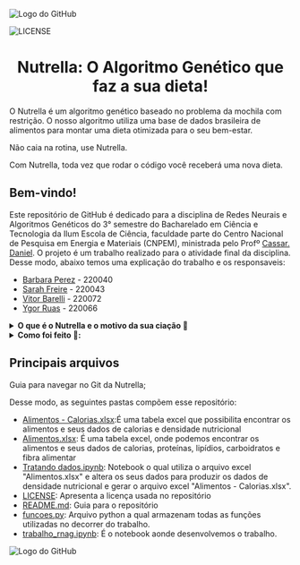 ![Logo do GitHub](https://github.com/Sarah-Freire/Trabalho-RNAG/raw/main/A2.png)

![LICENSE](https://img.shields.io/badge/LICENSE-GNU%20General%20Public%20License%20v3.0-red)

<h1 align="center"> Nutrella: O Algoritmo Genético que faz a sua dieta! </h1>

O Nutrella é um algoritmo genético baseado no problema da mochila com restrição. O nosso algoritmo utiliza uma base de dados brasileira de alimentos para montar uma dieta otimizada para o seu bem-estar.

Não caia na rotina, use Nutrella.

Com Nutrella, toda vez que rodar o código você receberá uma nova dieta.

## Bem-vindo!

Este repositório de GitHub é dedicado para a disciplina de Redes Neurais e Algoritmos Genéticos do 3° semestre do Bacharelado em Ciência e Tecnologia da Ilum Escola de Ciência, faculdade parte do Centro Nacional de Pesquisa em Energia e Materiais (CNPEM), ministrada pelo Profº [Cassar. Daniel](https://github.com/drcassar/template_rnag). O projeto é um trabalho realizado para o atividade final da disciplina. Desse modo, abaixo temos uma explicação do trabalho e os responsaveis: 

 - [Barbara Perez](https://github.com/barbaraperez) - 220040
 - [Sarah Freire](https://github.com/Sarah-Freire) - 220043
 - [Vitor Barelli](https://github.com/Leprechas) - 220072
 - [Ygor Ruas](https://github.com/YgorRuas) - 220066

<details>
    
__<summary>O que é o Nutrella e o motivo da sua ciação :orange:</summary>__
    
<p align="justify"> São  </p>
</details>

<details>

__<summary>Como foi feito 🥗:</summary>__
    
<p align="justify">Adão. </p>
</details>

## Principais arquivos

<p align="justify"> Guia para navegar no Git da Nutrella; </p>

Desse modo, as seguintes pastas compõem esse repositório:
- [Alimentos - Calorias.xlsx](https://github.com/YgorRuas/Redes_Neuro_Anais/tree/main/AlgoritmosGeneticos):É uma tabela excel que possibilita encontrar os alimentos e seus dados de calorias e densidade nutricional
- [Alimentos.xlsx](https://github.com/YgorRuas/Redes_Neuro_Anais/tree/main/RedesNeurais): É uma tabela excel, onde podemos encontrar os alimentos e seus dados de calorias, proteínas, lipídios, carboidratos e fibra alimentar
- [Tratando dados.ipynb](https://github.com/YgorRuas/Redes_Neuro_Anais/blob/main/.gitignore): Notebook o qual utiliza o arquivo excel "Alimentos.xlsx" e altera os seus dados para produzir os dados de densidade nutricional e gerar o arquivo excel "Alimentos - Calorias.xlsx".
- [LICENSE](https://github.com/YgorRuas/Redes_Neuro_Anais/blob/main/LICENSE): Apresenta a licença usada no repositório
- [README.md](https://github.com/YgorRuas/Redes_Neuro_Anais/blob/main/README.md): Guia para o repositório
- [funcoes.py](https://github.com/YgorRuas/Redes_Neuro_Anais/blob/main/experimento_template.ipynb): Arquivo python a qual armazenam todas as funções utilizadas no decorrer do trabalho.
- [trabalho_rnag.ipynb](https://github.com/YgorRuas/Redes_Neuro_Anais/blob/main/experimento_template.ipynb): É o notebook aonde desenvolvemos o trabalho.


![Logo do GitHub](https://github.com/Sarah-Freire/Trabalho-RNAG/raw/main/A1.png)
